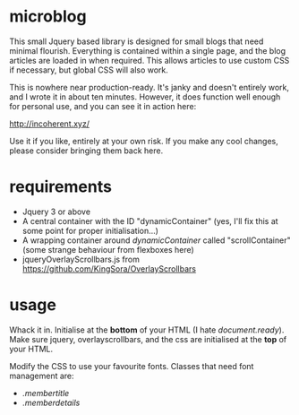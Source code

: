 # microblog

This small Jquery based library is designed for small blogs that need minimal flourish. Everything is contained within a single page, and the blog articles are loaded in when required. This allows articles to use custom CSS if necessary, but global CSS will also work.

This is nowhere near production-ready. It's janky and doesn't entirely work, and I wrote it in about ten minutes. However, it does function well enough for personal use, and you can see it in action here:

http://incoherent.xyz/


Use it if you like, entirely at your own risk. If you make any cool changes, please consider bringing them back here.


# requirements

* Jquery 3 or above
* A central container with the ID "dynamicContainer" (yes, I'll fix this at some point for proper initialisation...)
* A wrapping container around *dynamicContainer* called "scrollContainer" (some strange behaviour from flexboxes here)
* jqueryOverlayScrollbars.js from https://github.com/KingSora/OverlayScrollbars 


# usage

Whack it in. Initialise at the **bottom** of your HTML (I hate *document.ready*). Make sure jquery, overlayscrollbars, and the css are initialised at the **top** of your HTML.

Modify the CSS to use your favourite fonts. Classes that need font management are:
* *.membertitle*
* *.memberdetails*
